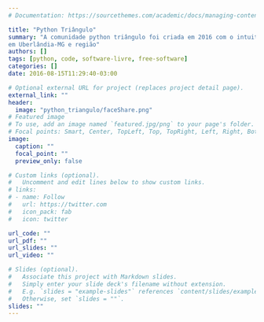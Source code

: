 ```yaml
---
# Documentation: https://sourcethemes.com/academic/docs/managing-content/

title: "Python Triângulo"
summary: "A comunidade python triângulo foi criada em 2016 com o intuito de promover a divulgação da linguagem python e o uso de software-livre
em Uberlândia-MG e região"
authors: []
tags: [python, code, software-livre, free-software]
categories: []
date: 2016-08-15T11:29:40-03:00

# Optional external URL for project (replaces project detail page).
external_link: ""
header:
  image: "python_triangulo/faceShare.png"
# Featured image
# To use, add an image named `featured.jpg/png` to your page's folder.
# Focal points: Smart, Center, TopLeft, Top, TopRight, Left, Right, BottomLeft, Bottom, BottomRight.
image:
  caption: ""
  focal_point: ""
  preview_only: false

# Custom links (optional).
#   Uncomment and edit lines below to show custom links.
# links:
# - name: Follow
#   url: https://twitter.com
#   icon_pack: fab
#   icon: twitter

url_code: ""
url_pdf: ""
url_slides: ""
url_video: ""

# Slides (optional).
#   Associate this project with Markdown slides.
#   Simply enter your slide deck's filename without extension.
#   E.g. `slides = "example-slides"` references `content/slides/example-slides.md`.
#   Otherwise, set `slides = ""`.
slides: ""
---
```

